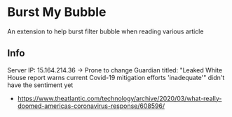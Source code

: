 # Burst My Bubble

An extension to help burst filter bubble when reading various article

## Info

Server IP: 15.164.214.36 -> Prone to change
Guardian titled: "Leaked White House report warns current Covid-19 mitigation efforts 'inadequate'" didn't have the sentiment yet
- https://www.theatlantic.com/technology/archive/2020/03/what-really-doomed-americas-coronavirus-response/608596/